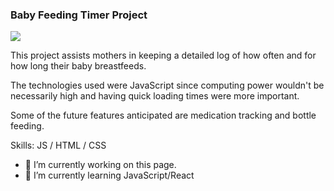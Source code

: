 ### Baby Feeding Timer Project
![](https://arturssmirnovs.github.io/github-profile-readme-generator/images/banner.png)

This project assists mothers in keeping a detailed log of how often and for how long their baby breastfeeds.

The technologies used were JavaScript since computing power wouldn't be necessarily high and having quick loading times were more important.

Some of the future features anticipated are medication tracking and 
bottle feeding.

Skills: JS / HTML / CSS

- 🔭 I’m currently working on this page. 
- 🌱 I’m currently learning JavaScript/React 




